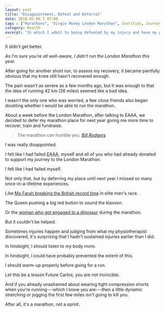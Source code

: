 ```yaml
---
layout: post
title: "Disappointment, Defeat and Deferral"
date: 2018-05-06 T 07:00
tags : ["Marathons", "Virgin Money London Marathon", Charities, Journeys, "East Anglian Air Ambulance"]
category: Health
excerpt: "In which I admit to being defeated by my injury and have my place in the London Marathon deferred."
---
```

It didn't get better.

*As I'm sure you're all well-aware, I didn't run the London Marathon this year.*

After going for another short run, to assess my recovery, it became painfully obvious that my knee still hasn't recovered enough.

The pain wasn't as severe as a few months ago, but it was enough to that the idea of running 42 km (26 miles) seemed like a bad idea.

I wasn't the only one who was worried, a few close friends also began doubting whether I would be able to run the marathon.

About a week before the London Marathon, after talking to EAAA, we decided to defer my marathon place for next year giving me more time to recover, train and fundraise.

> The marathon can humble you. <cite>[Bill Rodgers][bill]</cite>

I was really disappointed.

I felt like I had failed <abbr title="East Anglian Air Ambulance" class="small-caps">EAAA</abbr>, myself and all of you who had already donated to support my journey to the London Marathon.

I felt like I had failed myself.

Not only that, but by deferring my place until next year I missed so many once-in-a-lifetime experiences.

Like [Mo Farah breaking the British record time][farah] in elite men's race.

The Queen pushing a big red button to sound the klaxxon.

Or the [woman who got engaged to a dinosaur][dinosaur] during the marathon.

But it couldn't be helped.

Sometimes injuries happen and judging from what my physiotherapist discovered, it's surprising that I hadn't sustained injuries earlier than I did.

In hindsight, I should listen to my body more.

In hindsight, I could have probably prevented the extent of this.

I should warm-up properly before going for a run.

Let this be a lesson Future Carlos, you are not invincible.

And if you already unashamed about wearing tight compression shorts when you're running---which I know you are---then a little dynamic stretching or jogging the first few miles isn't going to kill you.

After all, it's a marathon, not a sprint.

[bill]: https://en.wikipedia.org/wiki/Bill_Rodgers_(runner)
[farah]: https://www.bbc.co.uk/programmes/p0651ybg
[dinosaur]: https://www.bbc.co.uk/programmes/p06524tc